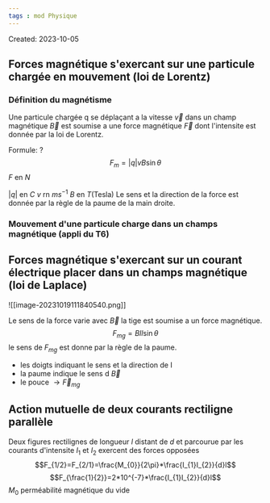 ```yaml
---
tags : mod Physique
---
```

Created: 2023-10-05

## Forces magnétique s'exercant sur une particule  chargée en mouvement (loi de Lorentz)
### **Définition du magnétisme**
Une particule chargée q se déplaçant a la vitesse $\vec{v}$ dans un champ magnétique $\vec{B}$ est soumise a une force magnétique $\vec{F}$ dont l'intensite est donnée par la loi de Lorentz.

Formule:
?
$$F_{m}=|q|vB\sin{\theta}$$
$F$ en $N$

$|q|$ en $C$
$v$ rn $ms^{-1}$ 
$B$ en $T$(Tesla) 
Le sens et la direction de la force est donnée par la règle de la paume de la main droite.

### **Mouvement d'une particule charge dans un champs magnétique (appli du T6)**

## Forces magnétique s'exercant sur un courant électrique placer dans un champs magnétique (loi de Laplace)

![[image-20231019111840540.png]]

Le sens de la force varie avec $\vec{B}$ la tige est soumise a un force magnétique.
$$F_{mg} = BIl\sin{\theta}$$
le sens de $F_{mg}$ est donne par la règle de la paume.
- les doigts indiquant le sens et la direction de I
- la paume indique le sens d $\vec B$ 
- le pouce $\rightarrow \vec{F}_{mg}$ 

## Action mutuelle de deux courants rectiligne parallèle
Deux figures rectilignes de longueur $l$ distant de $d$ et parcourue par les courants d'intensite $I_1$ et $I_{2}$ exercent des forces opposées 
$$F_{1/2}=F_{2/1}=\frac{M_{0}}{2\pi}*\frac{I_{1}I_{2}}{d}l$$
$$F_{\frac{1}{2}}=2*10^{-7}*\frac{I_{1}I_{2}}{d}l$$
$M_{0}$ perméabilité magnétique du vide

